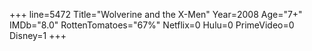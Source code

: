 +++
line=5472
Title="Wolverine and the X-Men"
Year=2008
Age="7+"
IMDb="8.0"
RottenTomatoes="67%"
Netflix=0
Hulu=0
PrimeVideo=0
Disney=1
+++

